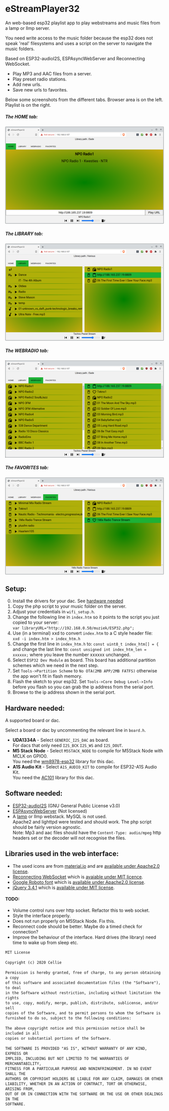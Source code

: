 # eStreamPlayer32

An web-based esp32 playlist app to play webstreams and music files from a lamp or llmp server.

You need write access to the music folder because the esp32 does not speak 'real' filesystems and uses a script on the server to navigate the music folders.

Based on ESP32-audioI2S, ESPAsyncWebServer and Reconnecting WebSocket.

- Play MP3 and AAC files from a server.
- Play preset radio stations.
- Add new urls.
- Save new urls to favorites.

Below some screenshots from the different tabs. Browser area is on the left. Playlist is on the right.

##### The HOME tab:
![home](img/home.png)

##### The LIBRARY tab:
![library](img/library.png)

##### The WEBRADIO tab:
![webradio](img/webradio.png)

##### The FAVORITES tab:
![favorites](img/favorites.png)

## Setup:

0. Install the drivers for your dac. See [hardware needed](#hardware-needed)
1. Copy the php script to your music folder on the server.
2. Adjust your credentials in `wifi_setup.h`.
3. Change the following line in `index.htm` so it points to the script you just copied to your server:
<br>`var libraryURL="http://192.168.0.50/muziek/ESP32.php";`
4. Use (in a terminal) xxd to convert `index.htm` to a C style header file:
<br>`xxd -i index.htm > index_htm.h`
5. Change the first line in `index_htm.h` to: `const uint8_t index_htm[] = {`
<br>and change the last line to: `const unsigned int index_htm_len = xxxxxx;`
where you leave the number xxxxxx unchanged.
6. Select `ESP32 Dev Module` as board. This board has additional partition schemes which we need in the next step.
7. Set `Tools->Partition Scheme` to `No OTA(2MB APP/2MB FATFS)` otherwise the app won't fit in flash memory.
8. Flash the sketch to your esp32. Set `Tools->Core Debug Level->Info` before you flash so you can grab the ip address from the serial port.
9. Browse to the ip address shown in the serial port.

## Hardware needed:

A supported board or dac.

Select a board or dac by uncommenting the relevant line in `board.h`.

- <b>UDA1334A</b> - Select `GENERIC_I2S_DAC` as board.<br>For dacs that only need `I2S_BCK` `I2S_WS` and `I2S_DOUT`.
- <b>M5 Stack Node</b> - Select `M5STACK_NODE` to compile for M5Stack Node with MCLK on GPIO0.<br>You need the [wm8978-esp32](https://github.com/CelliesProjects/wm8978-esp32) library for this dac.
- <b>A1S Audio Kit</b> - Select `A1S_AUDIO_KIT` to compile for ESP32-A1S Audio Kit.<br>You need the [AC101](https://github.com/Yveaux/AC101) library for this dac.

## Software needed:

- [ESP32-audioI2S](https://github.com/schreibfaul1/ESP32-audioI2S) (GNU General Public License v3.0)
- [ESPAsyncWebServer](https://github.com/me-no-dev/ESPAsyncWebServer) (Not licensed)
- A [lamp](https://en.wikipedia.org/wiki/LAMP_%28software_bundle%29) or llmp webstack. MySQL is not used.
<br>Apache2 and lighttpd were tested and should work. The php script should be fairly version agnostic.
<br>Note: Mp3 and aac files should have the `Content-Type: audio/mpeg` http headers set or the decoder will not recognise the files.

## Libraries used in the web interface:

- The used icons are from [material.io](https://material.io/tools/icons/?style=baseline) and are [available under Apache2.0 license](https://www.apache.org/licenses/LICENSE-2.0.html).
- [Reconnecting WebSocket](https://github.com/joewalnes/reconnecting-websocket) which is [avaiable under MIT licence](https://github.com/joewalnes/reconnecting-websocket/blob/master/LICENSE.txt).
- [Google Roboto font](https://fonts.google.com/specimen/Roboto) which is [available under Apache2.0 license](https://www.apache.org/licenses/LICENSE-2.0.html).
- [jQuery 3.4.1](https://code.jquery.com/jquery-3.4.1.js) which is [available under MIT license](https://jquery.org/license/).

#### TODO:

- Volume control runs over http socket. Refactor this to web socket.
- Style the interface properly.
- Does not run properly on M5Stack Node. Fix this.
- Reconnect code should be better. Maybe do a timed check for connection?
- Improve the behaviour of the interface. Hard drives (the library) need time to wake up from sleep etc.


````
MIT License

Copyright (c) 2020 Cellie

Permission is hereby granted, free of charge, to any person obtaining a copy
of this software and associated documentation files (the "Software"), to deal
in the Software without restriction, including without limitation the rights
to use, copy, modify, merge, publish, distribute, sublicense, and/or sell
copies of the Software, and to permit persons to whom the Software is
furnished to do so, subject to the following conditions:

The above copyright notice and this permission notice shall be included in all
copies or substantial portions of the Software.

THE SOFTWARE IS PROVIDED "AS IS", WITHOUT WARRANTY OF ANY KIND, EXPRESS OR
IMPLIED, INCLUDING BUT NOT LIMITED TO THE WARRANTIES OF MERCHANTABILITY,
FITNESS FOR A PARTICULAR PURPOSE AND NONINFRINGEMENT. IN NO EVENT SHALL THE
AUTHORS OR COPYRIGHT HOLDERS BE LIABLE FOR ANY CLAIM, DAMAGES OR OTHER
LIABILITY, WHETHER IN AN ACTION OF CONTRACT, TORT OR OTHERWISE, ARISING FROM,
OUT OF OR IN CONNECTION WITH THE SOFTWARE OR THE USE OR OTHER DEALINGS IN THE
SOFTWARE.
````
